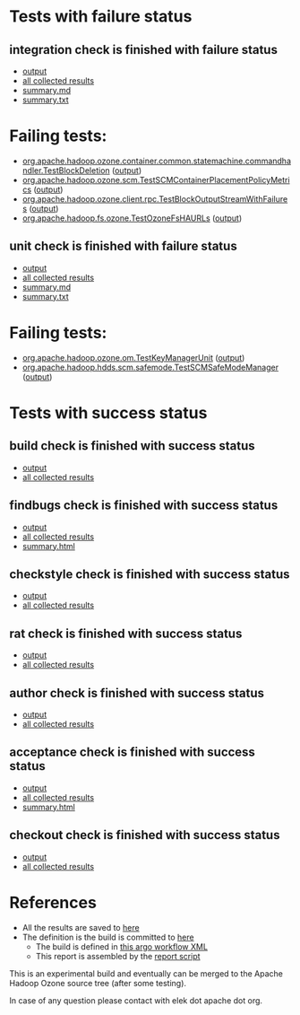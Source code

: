# Tests with failure status

## integration check is finished with failure status

   * [output](https://raw.githubusercontent.com/elek/ozone-ci/master/pr/pr-hdds-2149-mjjcq/integration/output.log)
   * [all collected results](https://github.com/elek/ozone-ci/tree/master/pr/pr-hdds-2149-mjjcq/integration)
   * [summary.md](https://github.com/elek/ozone-ci/tree/master/pr/pr-hdds-2149-mjjcq/integration/summary.md)
   * [summary.txt](https://github.com/elek/ozone-ci/tree/master/pr/pr-hdds-2149-mjjcq/integration/summary.txt)

# Failing tests: 

 * [org.apache.hadoop.ozone.container.common.statemachine.commandhandler.TestBlockDeletion](/tmp/log/pr/pr-hdds-2149-mjjcq/integration/workdir/hadoop-ozone/integration-test/org.apache.hadoop.ozone.container.common.statemachine.commandhandler.TestBlockDeletion.txt) ([output](/tmp/log/pr/pr-hdds-2149-mjjcq/integration/workdir/hadoop-ozone/integration-test/org.apache.hadoop.ozone.container.common.statemachine.commandhandler.TestBlockDeletion-output.txt/))
 * [org.apache.hadoop.ozone.scm.TestSCMContainerPlacementPolicyMetrics](/tmp/log/pr/pr-hdds-2149-mjjcq/integration/workdir/hadoop-ozone/integration-test/org.apache.hadoop.ozone.scm.TestSCMContainerPlacementPolicyMetrics.txt) ([output](/tmp/log/pr/pr-hdds-2149-mjjcq/integration/workdir/hadoop-ozone/integration-test/org.apache.hadoop.ozone.scm.TestSCMContainerPlacementPolicyMetrics-output.txt/))
 * [org.apache.hadoop.ozone.client.rpc.TestBlockOutputStreamWithFailures](/tmp/log/pr/pr-hdds-2149-mjjcq/integration/workdir/hadoop-ozone/integration-test/org.apache.hadoop.ozone.client.rpc.TestBlockOutputStreamWithFailures.txt) ([output](/tmp/log/pr/pr-hdds-2149-mjjcq/integration/workdir/hadoop-ozone/integration-test/org.apache.hadoop.ozone.client.rpc.TestBlockOutputStreamWithFailures-output.txt/))
 * [org.apache.hadoop.fs.ozone.TestOzoneFsHAURLs](/tmp/log/pr/pr-hdds-2149-mjjcq/integration/workdir/hadoop-ozone/ozonefs/org.apache.hadoop.fs.ozone.TestOzoneFsHAURLs.txt) ([output](/tmp/log/pr/pr-hdds-2149-mjjcq/integration/workdir/hadoop-ozone/ozonefs/org.apache.hadoop.fs.ozone.TestOzoneFsHAURLs-output.txt/))

## unit check is finished with failure status

   * [output](https://raw.githubusercontent.com/elek/ozone-ci/master/pr/pr-hdds-2149-mjjcq/unit/output.log)
   * [all collected results](https://github.com/elek/ozone-ci/tree/master/pr/pr-hdds-2149-mjjcq/unit)
   * [summary.md](https://github.com/elek/ozone-ci/tree/master/pr/pr-hdds-2149-mjjcq/unit/summary.md)
   * [summary.txt](https://github.com/elek/ozone-ci/tree/master/pr/pr-hdds-2149-mjjcq/unit/summary.txt)

# Failing tests: 

 * [org.apache.hadoop.ozone.om.TestKeyManagerUnit](/tmp/log/pr/pr-hdds-2149-mjjcq/unit/workdir/hadoop-ozone/ozone-manager/org.apache.hadoop.ozone.om.TestKeyManagerUnit.txt) ([output](/tmp/log/pr/pr-hdds-2149-mjjcq/unit/workdir/hadoop-ozone/ozone-manager/org.apache.hadoop.ozone.om.TestKeyManagerUnit-output.txt/))
 * [org.apache.hadoop.hdds.scm.safemode.TestSCMSafeModeManager](/tmp/log/pr/pr-hdds-2149-mjjcq/unit/workdir/hadoop-hdds/server-scm/org.apache.hadoop.hdds.scm.safemode.TestSCMSafeModeManager.txt) ([output](/tmp/log/pr/pr-hdds-2149-mjjcq/unit/workdir/hadoop-hdds/server-scm/org.apache.hadoop.hdds.scm.safemode.TestSCMSafeModeManager-output.txt/))


# Tests with success status

## build check is finished with success status

   * [output](https://raw.githubusercontent.com/elek/ozone-ci/master/pr/pr-hdds-2149-mjjcq/build/output.log)
   * [all collected results](https://github.com/elek/ozone-ci/tree/master/pr/pr-hdds-2149-mjjcq/build)


## findbugs check is finished with success status

   * [output](https://raw.githubusercontent.com/elek/ozone-ci/master/pr/pr-hdds-2149-mjjcq/findbugs/output.log)
   * [all collected results](https://github.com/elek/ozone-ci/tree/master/pr/pr-hdds-2149-mjjcq/findbugs)
   * [summary.html](https://elek.github.io/ozone-ci/pr/pr-hdds-2149-mjjcq/findbugs/summary.html)


## checkstyle check is finished with success status

   * [output](https://raw.githubusercontent.com/elek/ozone-ci/master/pr/pr-hdds-2149-mjjcq/checkstyle/output.log)
   * [all collected results](https://github.com/elek/ozone-ci/tree/master/pr/pr-hdds-2149-mjjcq/checkstyle)


## rat check is finished with success status

   * [output](https://raw.githubusercontent.com/elek/ozone-ci/master/pr/pr-hdds-2149-mjjcq/rat/output.log)
   * [all collected results](https://github.com/elek/ozone-ci/tree/master/pr/pr-hdds-2149-mjjcq/rat)


## author check is finished with success status

   * [output](https://raw.githubusercontent.com/elek/ozone-ci/master/pr/pr-hdds-2149-mjjcq/author/output.log)
   * [all collected results](https://github.com/elek/ozone-ci/tree/master/pr/pr-hdds-2149-mjjcq/author)


## acceptance check is finished with success status

   * [output](https://raw.githubusercontent.com/elek/ozone-ci/master/pr/pr-hdds-2149-mjjcq/acceptance/output.log)
   * [all collected results](https://github.com/elek/ozone-ci/tree/master/pr/pr-hdds-2149-mjjcq/acceptance)
   * [summary.html](https://elek.github.io/ozone-ci/pr/pr-hdds-2149-mjjcq/acceptance/summary.html)


## checkout check is finished with success status

   * [output](https://raw.githubusercontent.com/elek/ozone-ci/master/pr/pr-hdds-2149-mjjcq/checkout/output.log)
   * [all collected results](https://github.com/elek/ozone-ci/tree/master/pr/pr-hdds-2149-mjjcq/checkout)




# References

 * All the results are saved to [here](https://github.com/elek/ozone-ci/tree/master/pr/pr-hdds-2149-mjjcq/)
 * The definition is the build is committed to [here](https://github.com/elek/argo-ozone)
    * The build is defined in [this argo workflow XML](https://github.com/elek/argo-ozone/blob/master/ozone-build.yaml)
    * This report is assembled by the [report script](https://github.com/elek/argo-ozone/blob/master/scripts/report.sh)

This is an experimental build and eventually can be merged to the Apache Hadoop Ozone source tree (after some testing).

In case of any question please contact with elek dot apache dot org.

